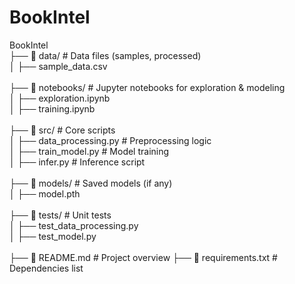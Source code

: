 # BookIntel

BookIntel <br>
├── 📂 data/ # Data files (samples, processed) <br>
│ ├── sample_data.csv <br>
<br>
├── 📂 notebooks/ # Jupyter notebooks for exploration & modeling <br>
│ ├── exploration.ipynb <br>
│ ├── training.ipynb <br>
<br>
├── 📂 src/ # Core scripts <br>
│ ├── data_processing.py # Preprocessing logic <br>
│ ├── train_model.py # Model training <br>
│ ├── infer.py # Inference script <br>
<br>
├── 📂 models/ # Saved models (if any) <br>
│ ├── model.pth <br>
<br>
├── 📂 tests/ # Unit tests <br>
│ ├── test_data_processing.py <br>
│ ├── test_model.py <br>
<br>
├── 📜 README.md # Project overview 
├── 📜 requirements.txt # Dependencies list
